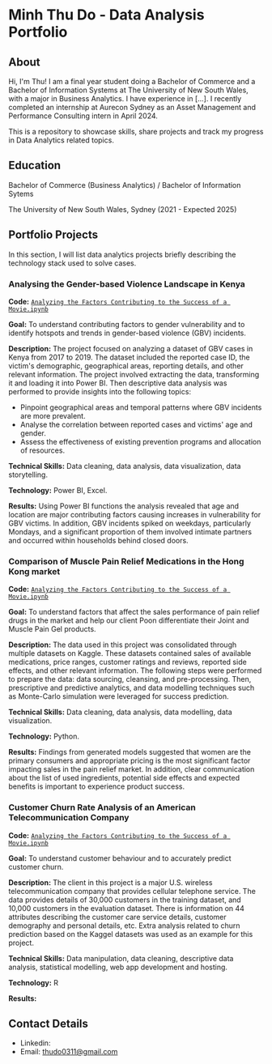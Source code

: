 # Minh Thu Do - Data Analysis Portfolio

## About
Hi, I'm Thu! I am a final year student doing a Bachelor of Commerce and a Bachelor of Information Systems at The University of New South Wales, with a major in Business Analytics. I have experience in [...]. I recently completed an internship at Aurecon Sydney as an Asset Management and Performance Consulting intern in April 2024.

This is a repository to showcase skills, share projects and track my progress in Data Analytics related topics.

## Education
Bachelor of Commerce (Business Analytics) / Bachelor of Information Sytems

The University of New South Wales, Sydney (2021 - Expected 2025)

## Portfolio Projects
In this section, I will list data analytics projects briefly describing the technology stack used to solve cases.

### Analysing the Gender-based Violence Landscape in Kenya
**Code:** [`Analyzing the Factors Contributing to the Success of a Movie.ipynb`](https://github.com/tiannaparris/PortfolioProjects/blob/main/Analyzing%20the%20Factors%20Contributing%20to%20the%20Success%20of%20a%20Movie.ipynb)

**Goal:** To understand contributing factors to gender vulnerability and to identify hotspots and trends in gender-based violence (GBV) incidents.

**Description:** The project focused on analyzing a dataset of GBV cases in Kenya from 2017 to 2019. The dataset included the reported case ID, the victim's demographic, geographical areas, reporting details, and other relevant information. The project involved extracting the data, transforming it and loading it into Power BI. Then descriptive data analysis was performed to provide insights into the following topics:
- Pinpoint geographical areas and temporal patterns where GBV incidents are more prevalent.
- Analyse the correlation between reported cases and victims' age and gender.
- Assess the effectiveness of existing prevention programs and allocation of resources.

**Technical Skills:** Data cleaning, data analysis, data visualization, data storytelling.

**Technology:** Power BI, Excel.

**Results:** Using Power BI functions the analysis revealed that age and location are major contributing factors causing increases in vulnerability for GBV victims. In addition, GBV incidents spiked on weekdays, particularly Mondays, and a significant proportion of them involved intimate partners and occurred within households behind closed doors.

### Comparison of Muscle Pain Relief Medications in the Hong Kong market
**Code:** [`Analyzing the Factors Contributing to the Success of a Movie.ipynb`](https://github.com/tiannaparris/PortfolioProjects/blob/main/Analyzing%20the%20Factors%20Contributing%20to%20the%20Success%20of%20a%20Movie.ipynb)

**Goal:** To understand factors that affect the sales performance of pain relief drugs in the market and help our client Poon differentiate their Joint and Muscle Pain Gel products.

**Description:** The data used in this project was consolidated through multiple datasets on Kaggle. These datasets contained sales of available medications, price ranges, customer ratings and reviews, reported side effects, and other relevant information. The following steps were performed to prepare the data: data sourcing, cleansing, and pre-processing. Then, prescriptive and predictive analytics, and data modelling techniques such as Monte-Carlo simulation were leveraged for success prediction. 

**Technical Skills:** Data cleaning, data analysis, data modelling, data visualization.

**Technology:** Python.

**Results:** Findings from generated models suggested that women are the primary consumers and appropriate pricing is the most significant factor impacting sales in the pain relief market. In addition, clear communication about the list of used ingredients, potential side effects and expected benefits is important to experience product success. 

### Customer Churn Rate Analysis of an American Telecommunication Company
**Code:** [`Analyzing the Factors Contributing to the Success of a Movie.ipynb`](https://github.com/tiannaparris/PortfolioProjects/blob/main/Analyzing%20the%20Factors%20Contributing%20to%20the%20Success%20of%20a%20Movie.ipynb)

**Goal:** To understand customer behaviour and to accurately predict customer churn.

**Description:** The client in this project is a major U.S. wireless telecommunication company that provides cellular telephone service. The data provides details of 30,000 customers in the training dataset, and 10,000 customers in the evaluation dataset. There is information on 44 attributes describing the customer care service details, customer demography and personal details, etc. Extra analysis related to churn prediction based on the Kaggel datasets was used as an example for this project.

**Technical Skills:** Data manipulation, data cleaning, descriptive data analysis, statistical modelling, web app development and hosting.

**Technology:** R

**Results:** 

## Contact Details
- Linkedin:
- Email: thudo0311@gmail.com 
